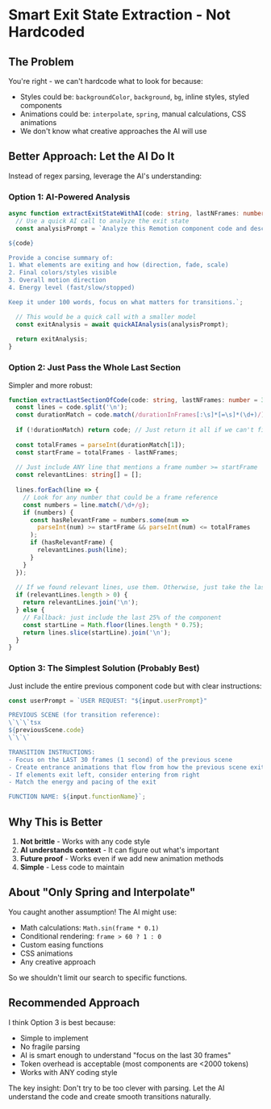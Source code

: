 # Smart Exit State Extraction - Not Hardcoded

## The Problem

You're right - we can't hardcode what to look for because:
- Styles could be: `backgroundColor`, `background`, `bg`, inline styles, styled components
- Animations could be: `interpolate`, `spring`, manual calculations, CSS animations
- We don't know what creative approaches the AI will use

## Better Approach: Let the AI Do It

Instead of regex parsing, leverage the AI's understanding:

### Option 1: AI-Powered Analysis

```typescript
async function extractExitStateWithAI(code: string, lastNFrames: number = 30) {
  // Use a quick AI call to analyze the exit state
  const analysisPrompt = `Analyze this Remotion component code and describe what's happening in the last 30 frames (final 1 second):

${code}

Provide a concise summary of:
1. What elements are exiting and how (direction, fade, scale)
2. Final colors/styles visible
3. Overall motion direction
4. Energy level (fast/slow/stopped)

Keep it under 100 words, focus on what matters for transitions.`;

  // This would be a quick call with a smaller model
  const exitAnalysis = await quickAIAnalysis(analysisPrompt);
  
  return exitAnalysis;
}
```

### Option 2: Just Pass the Whole Last Section

Simpler and more robust:

```typescript
function extractLastSectionOfCode(code: string, lastNFrames: number = 30): string {
  const lines = code.split('\n');
  const durationMatch = code.match(/durationInFrames[:\s]*[=\s]*(\d+)/);
  
  if (!durationMatch) return code; // Just return it all if we can't find duration
  
  const totalFrames = parseInt(durationMatch[1]);
  const startFrame = totalFrames - lastNFrames;
  
  // Just include ANY line that mentions a frame number >= startFrame
  const relevantLines: string[] = [];
  
  lines.forEach(line => {
    // Look for any number that could be a frame reference
    const numbers = line.match(/\d+/g);
    if (numbers) {
      const hasRelevantFrame = numbers.some(num => 
        parseInt(num) >= startFrame && parseInt(num) <= totalFrames
      );
      if (hasRelevantFrame) {
        relevantLines.push(line);
      }
    }
  });
  
  // If we found relevant lines, use them. Otherwise, just take the last quarter of the code
  if (relevantLines.length > 0) {
    return relevantLines.join('\n');
  } else {
    // Fallback: just include the last 25% of the component
    const startLine = Math.floor(lines.length * 0.75);
    return lines.slice(startLine).join('\n');
  }
}
```

### Option 3: The Simplest Solution (Probably Best)

Just include the entire previous component code but with clear instructions:

```typescript
const userPrompt = `USER REQUEST: "${input.userPrompt}"

PREVIOUS SCENE (for transition reference):
\`\`\`tsx
${previousScene.code}
\`\`\`

TRANSITION INSTRUCTIONS:
- Focus on the LAST 30 frames (1 second) of the previous scene
- Create entrance animations that flow from how the previous scene exits
- If elements exit left, consider entering from right
- Match the energy and pacing of the exit

FUNCTION NAME: ${input.functionName}`;
```

## Why This is Better

1. **Not brittle** - Works with any code style
2. **AI understands context** - It can figure out what's important
3. **Future proof** - Works even if we add new animation methods
4. **Simple** - Less code to maintain

## About "Only Spring and Interpolate"

You caught another assumption! The AI might use:
- Math calculations: `Math.sin(frame * 0.1)`
- Conditional rendering: `frame > 60 ? 1 : 0`
- Custom easing functions
- CSS animations
- Any creative approach

So we shouldn't limit our search to specific functions.

## Recommended Approach

I think Option 3 is best because:
- Simple to implement
- No fragile parsing
- AI is smart enough to understand "focus on the last 30 frames"
- Token overhead is acceptable (most components are <2000 tokens)
- Works with ANY coding style

The key insight: Don't try to be too clever with parsing. Let the AI understand the code and create smooth transitions naturally.